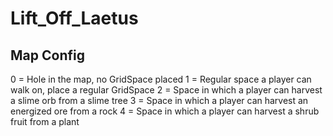 # Lift_Off_Laetus

## Map Config
0 = Hole in the map, no GridSpace placed
1 = Regular space a player can walk on, place a regular GridSpace
2 = Space in which a player can harvest a slime orb from a slime tree
3 = Space in which a player can harvest an energized ore from a rock
4 = Space in which a player can harvest a shrub fruit from a plant